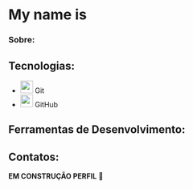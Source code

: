 # My name is 

### Sobre: 

## Tecnologias: 
- <img src="https://upload.wikimedia.org/wikipedia/commons/3/3f/Git_icon.svg" width="25px"> Git
- <img src="https://upload.wikimedia.org/wikipedia/commons/9/91/Octicons-mark-github.svg" width="25px"> GitHub

## Ferramentas de Desenvolvimento: 

## Contatos:

**EM CONSTRUÇÃO PERFIL** 🫠
